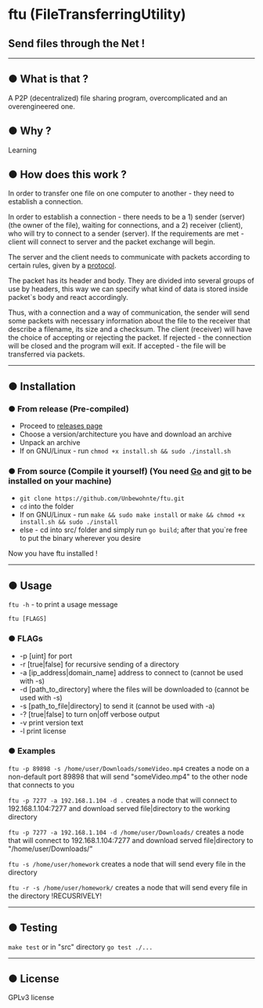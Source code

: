 # ftu (FileTransferringUtility)
## Send files through the Net ! 

---

## ● What is that ?
A P2P (decentralized) file sharing program, overcomplicated and an overengineered one.


## ● Why ?
Learning


## ● How does this work ?
In order to transfer one file on one computer to another - they need to establish a connection. 

In order to establish a connection - there needs to be a 1) sender (server) (the owner of the file), waiting for connections, and a 2) receiver (client), who will try to connect to a sender (server). If the requirements are met - client will connect to server and the packet exchange will begin.
 
The server and the client needs to communicate with packets according to certain rules, given by a [protocol](https://github.com/Unbewohnte/ftu/tree/main/src/protocol).

The packet has its header and body. They are divided into several groups of use by headers, this way we can specify what kind of data is stored inside packet`s body and react accordingly.

Thus, with a connection and a way of communication, the sender will send some packets with necessary information about the file to the receiver that describe a filename, its size and a checksum. The client (receiver) will have the choice of accepting or rejecting the packet. If rejected - the connection will be closed and the program will exit. If accepted - the file will be transferred via packets. 

---


## ● Installation

### ● From release (Pre-compiled)
- Proceed to [releases page](https://github.com/Unbewohnte/ftu/releases)
- Choose a version/architecture you have and download an archive
- Unpack an archive
- If on GNU/Linux - run `chmod +x install.sh && sudo ./install.sh`

### ● From source (Compile it yourself) (You need [Go](https://golang.org/dl/) and [git](https://git-scm.com/) to be installed on your machine)
- `git clone https://github.com/Unbewohnte/ftu.git`
- `cd` into the folder
- If on GNU/Linux - run `make && sudo make install` or `make && chmod +x install.sh && sudo ./install`
- else - cd into src/ folder and simply run `go build`; after that you`re free to put the binary wherever you desire 

Now you have ftu installed !

---

## ● Usage
`ftu -h` - to print a usage message

`ftu [FLAGS]`

### ● FLAGs
- -p [uint] for port
- -r [true|false] for recursive sending of a directory
- -a [ip_address|domain_name] address to connect to (cannot be used with -s)
- -d [path_to_directory] where the files will be downloaded to (cannot be used with -s)
- -s [path_to_file|directory] to send it (cannot be used with -a)
- -? [true|false] to turn on|off verbose output
- -v print version text
- -l print license 

### ● Examples

`ftu -p 89898 -s /home/user/Downloads/someVideo.mp4`
creates a node on a non-default port 89898 that will send "someVideo.mp4" to the other node that connects to you

`ftu -p 7277 -a 192.168.1.104 -d .`
creates a node that will connect to 192.168.1.104:7277 and download served file|directory to the working directory

`ftu -p 7277 -a 192.168.1.104 -d /home/user/Downloads/`
creates a node that will connect to 192.168.1.104:7277 and download served file|directory to "/home/user/Downloads/"

`ftu -s /home/user/homework`
creates a node that will send every file in the directory

`ftu -r -s /home/user/homework/`
creates a node that will send every file in the directory !RECUSRIVELY!

---

## ● Testing

`make test` or in "src" directory `go test ./...`

--- 

## ● License
GPLv3 license